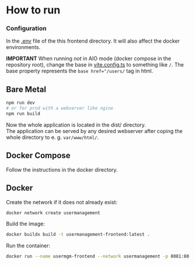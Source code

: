 # How to run

### Configuration

In the [.env](.env) file of the this frontend directory. It will also affect the docker environments.

**IMPORTANT** When running *not* in AIO mode (docker compose in the repository root), change the base in [vite.config.ts](vite.config.ts) to something like `/`. The base property represents the `base href="/users/` tag in html.

## Bare Metal

```bash
npm run dev
# or for prod with a webserver like nginx
npm run build
```

Now the whole application is located in the dist/ directory.<br>
The application can be served by any desired webserver after coping the whole directory to e. g. `var/www/html/`.

## Docker Compose
Follow the instructions in the docker directory.

## Docker
Create the network if it does not already exist:

```bash
docker network create usermanagement
```

Build the image:

```bash
docker buildx build -t usermanagement-frontend:latest .
```

Run the container:

```bash
docker run --name usermgm-frontend --network usermanagement -p 8081:80 -d usermanagement-frontend
```
